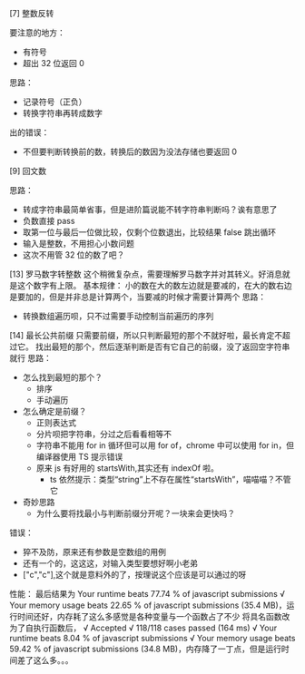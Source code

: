 [7] 整数反转

要注意的地方：

- 有符号
- 超出 32 位返回 0

思路：

- 记录符号（正负）
- 转换字符串再转成数字

出的错误：

- 不但要判断转换前的数，转换后的数因为没法存储也要返回 0

[9] 回文数

思路：

- 转成字符串最简单省事，但是进阶篇说能不转字符串判断吗？诶有意思了
- 负数直接 pass
- 取第一位与最后一位做比较，仅剩个位数退出，比较结果 false 跳出循环
- 输入是整数，不用担心小数问题
- 这次不用管 32 位的数了吧？

[13] 罗马数字转整数
这个稍微复杂点，需要理解罗马数字并对其转义。好消息就是这个数字有上限。
基本规律：
小的数在大的数左边就是要减的，在大的数右边是要加的，但是并非总是计算两个，当要减的时候才需要计算两个
思路：

- 转换数组遍历呗，只不过需要手动控制当前遍历的序列

[14] 最长公共前缀
只需要前缀，所以只判断最短的那个不就好啦，最长肯定不超过它。
找出最短的那个，然后逐渐判断是否有它自己的前缀，没了返回空字符串就行
思路：

- 怎么找到最短的那个？
  - 排序
  - 手动遍历
- 怎么确定是前缀？
  - 正则表达式
  - 分片呗把字符串，分过之后看看相等不
  - 字符串不能用 for in 循环但可以用 for of，chrome 中可以使用 for in，但编译器使用 TS 提示错误
  - 原来 js 有好用的 startsWith,其实还有 indexOf 啦。
    - ts 依然提示：类型“string”上不存在属性“startsWith”，喵喵喵？不管它
- 奇妙思路
  - 为什么要将找最小与判断前缀分开呢？一块来会更快吗？

错误：

- 猝不及防，原来还有参数是空数组的用例
- 还有一个的，这这这，对输入类型要想好啊小老弟
- ["c","c"],这个就是意料外的了，按理说这个应该是可以通过的呀

性能：
最后结果为 Your runtime beats 77.74 % of javascript submissions
√ Your memory usage beats 22.65 % of javascript submissions (35.4 MB)，运行时间还好，内存耗了这么多感觉是各种变量与一个函数占了不少
将具名函数改为了自执行函数后，
√ Accepted
√ 118/118 cases passed (164 ms)
√ Your runtime beats 8.04 % of javascript submissions
√ Your memory usage beats 59.42 % of javascript submissions (34.8 MB)，内存降了一丁点，但是运行时间差了这么多。。。
